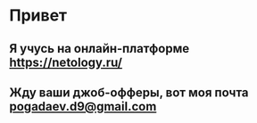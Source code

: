 # Привет
## Я учусь на онлайн-платформе <https://netology.ru/>
## Жду ваши джоб-офферы, вот моя почта <pogadaev.d9@gmail.com>